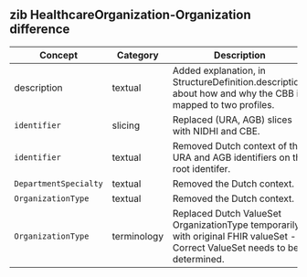 ## zib HealthcareOrganization-Organization difference

| Concept         | Category          | Description                             | 
|-----------------|-------------------|-----------------------------------------|
| description | textual | Added explanation, in StructureDefinition.description, about how and why the CBB is mapped to two profiles. |
|`identifier` | slicing | Replaced (URA, AGB) slices with NIDHI and CBE. |
|`identifier` | textual | Removed Dutch context of the URA and AGB identifiers on the root identifer. |
|`DepartmentSpecialty` | textual | Removed the Dutch context. |
|`OrganizationType` | textual | Removed the Dutch context. | 
|`OrganizationType` | terminology| Replaced Dutch ValueSet OrganizationType temporarily with original FHIR valueSet - Correct ValueSet needs to be determined. | 